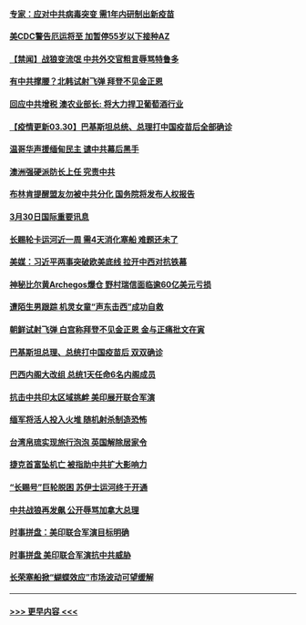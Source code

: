 #### [专家：应对中共病毒突变 需1年内研制出新疫苗](../pages/prog202/a103084852.md?t=03310401) 
#### [美CDC警告厄运将至 加暂停55岁以下接种AZ](../pages/prog202/a103084927.md?t=03310401) 
#### [【禁闻】战狼变流氓 中共外交官粗言辱骂特鲁多](../pages/prog202/a103084870.md?t=03310401) 
#### [有中共撑腰？北韩试射飞弹 拜登不见金正恩](../pages/prog202/a103084864.md?t=03310401) 
#### [回应中共增税 澳农业部长: 将大力捍卫葡萄酒行业](../pages/prog202/a103084776.md?t=03310401) 
#### [【疫情更新03.30】巴基斯坦总统、总理打中国疫苗后全部确诊](../pages/prog202/a103078521.md?t=03310401) 
#### [温哥华声援缅甸民主 谴中共幕后黑手](../pages/prog202/a103084768.md?t=03310401) 
#### [澳洲强硬派防长上任 究责中共](../pages/prog202/a103084642.md?t=03310401) 
#### [布林肯提醒盟友勿被中共分化 国务院将发布人权报告](../pages/prog202/a103084640.md?t=03310401) 
#### [3月30日国际重要讯息](../pages/prog202/a103084634.md?t=03310401) 
#### [长赐轮卡运河近一周 需4天消化塞船 难题还未了](../pages/prog202/a103084540.md?t=03310401) 
#### [美媒：习近平两事突破欧美底线 拉开中西对抗铁幕](../pages/prog202/a103084541.md?t=03310401) 
#### [神秘比尔黄Archegos爆仓 野村瑞信面临逾60亿美元亏损](../pages/prog202/a103084474.md?t=03310401) 
#### [遭陌生男跟踪 机灵女童“声东击西”成功自救](../pages/prog202/a103084523.md?t=03310401) 
#### [朝鲜试射飞弹 白宫称拜登不见金正恩 金与正痛批文在寅](../pages/prog202/a103084434.md?t=03310401) 
#### [巴基斯坦总理、总统打中国疫苗后 双双确诊](../pages/prog202/a103084445.md?t=03310401) 
#### [巴西内阁大改组 总统1天任命6名内阁成员](../pages/prog202/a103084412.md?t=03310401) 
#### [抗击中共印太区域挑衅 美印展开联合军演](../pages/prog202/a103084418.md?t=03310401) 
#### [缅军将活人投入火堆 随机射杀制造恐怖](../pages/prog202/a103084262.md?t=03310401) 
#### [台湾帛琉实现旅行泡泡 英国解除居家令](../pages/prog202/a103084116.md?t=03310401) 
#### [捷克首富坠机亡 被指助中共扩大影响力](../pages/prog202/a103084281.md?t=03310401) 
#### [“长赐号”巨轮脱困 苏伊士运河终于开通](../pages/prog202/a103084293.md?t=03310401) 
#### [中共战狼再发飙 公开辱骂加拿大总理](../pages/prog202/a103084252.md?t=03310401) 
#### [时事拼盘：美印联合军演目标明确](../pages/prog202/a103084279.md?t=03310401) 
#### [时事拼盘 美印联合军演抗中共威胁](../pages/prog202/a103084233.md?t=03310401) 
#### [长荣塞船掀“蝴蝶效应”市场波动可望缓解](../pages/prog202/a103084227.md?t=03310401) 

----
#### [ >>> 更早内容 <<< ](../indexes/prog202-earlier.md)
